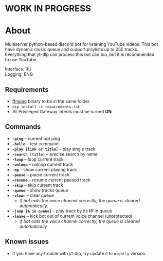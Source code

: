 # __WORK IN PROGRESS__

# About
Multiserver python-based discord bot for listening YouTube videos. This bot have dynamic music queue and support playlists up to 250 tracks.  
Everything that yt-dlp can process this bot can too, but it is recommended to use YouTube.

Interface: RU  
Logging: ENG

## Requirements
- [ffmpeg](https://www.ffmpeg.org/) binary to be in the same folder.
- `pip install -r requirements.txt`
- All Privileged Gateway Intents must be turned __ON__

## Commands
- **`-ping`** – current bot ping
- **`-hello`** – test command
- **`-play [link or title]`** – play single track
- **`-search [title]`** – precise search by name
- **`-loop`** – loop current track
- **`-unloop`** – unloop current track
- **`-np`** – show current playing track
- **`-pause`** – pause current track
- **`-resume`** – resume current paused track
- **`-skip`** – skip current track
- **`-queue`** – show tracks queue
- **`-clear`** – clear queue
  - _If bot exits the voice channel correctly, the queue is cleared automatically_
- **`-jump [№ in queue]`** – play track by its № in queue
- **`-leave`** – kick bot out of current voice channel (unprotected)
  - _If bot exits the voice channel correctly, the queue is cleared automatically_
## Known issues
- If you have any trouble with yt-dlp, try update it to `nightly` version.

